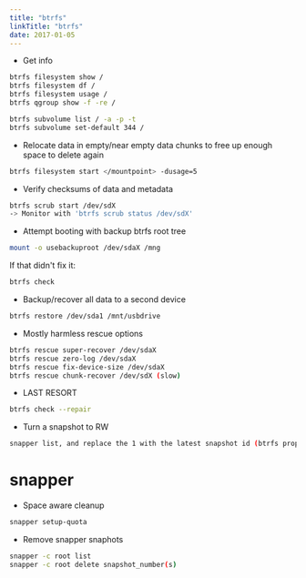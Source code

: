 ```yaml
---
title: "btrfs"
linkTitle: "btrfs"
date: 2017-01-05
---
```


* Get info

```bash
btrfs filesystem show /
btrfs filesystem df /
btrfs filesystem usage /
btrfs qgroup show -f -re /
```

```bash
btrfs subvolume list / -a -p -t
btrfs subvolume set-default 344 /
```

* Relocate data in empty/near empty data chunks to free up enough
space to delete again

```bash
btrfs filesystem start </mountpoint> -dusage=5
```

* Verify checksums of data and metadata

```bash
btrfs scrub start /dev/sdX
-> Monitor with 'btrfs scrub status /dev/sdX'
```

* Attempt booting with backup btrfs root tree

```bash
mount -o usebackuproot /dev/sdaX /mng
```

If that didn't fix it:

```bash
btrfs check
```

* Backup/recover all data to a second device

```bash
btrfs restore /dev/sda1 /mnt/usbdrive
```

* Mostly harmless rescue options

```bash
btrfs rescue super-recover /dev/sdaX
btrfs rescue zero-log /dev/sdaX
btrfs rescue fix-device-size /dev/sdaX
btrfs rescue chunk-recover /dev/sdX (slow)
```

* LAST RESORT

```bash
btrfs check --repair
```

* Turn a snapshot to RW

```bash
snapper list, and replace the 1 with the latest snapshot id (btrfs property set -ts /.snapshots/1/snapshot ro false)
```

# snapper

* Space aware cleanup

```bash
snapper setup-quota
```


* Remove snapper snaphots

```bash
snapper -c root list
snapper -c root delete snapshot_number(s)
```




